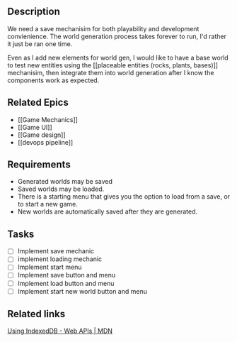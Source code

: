 ## Description

We need a save mechanisim for both playability and development convienience. The world generation process takes forever to run, I'd rather it just be ran one time.

Even as I add new elements for world gen, I would like to have a base world to test new entities using the [[placeable entities (rocks, plants, bases)]] mechanisim, then integrate them into world generation after I know the components work as expected.
## Related Epics

- [[Game Mechanics]]
- [[Game UI]]
- [[Game design]]
- [[devops pipeline]]

## Requirements

- Generated worlds may be saved
- Saved worlds may be loaded.
- There is a starting menu that gives you the option to load from a save, or to start a new game.
- New worlds are automatically saved after they are generated.

## Tasks 

- [ ] Implement save mechanic
- [ ] implement loading mechanic
- [ ] Implement start menu
- [ ] Implement save button and menu
- [ ] Implement load button and menu
- [ ] Implement start new world button and menu
## Related links

[Using IndexedDB - Web APIs \| MDN](https://developer.mozilla.org/en-US/docs/Web/API/IndexedDB_API/Using_IndexedDB)